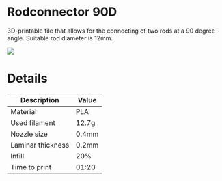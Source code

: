 # Rodconnector 90D
3D-printable file that allows for the connecting of two rods at a 90 degree angle. Suitable rod diameter is 12mm.

![](https://i.imgur.com/EWM56wl.png)

# Details
|Description|Value|
|---|---|
|Material| PLA
|Used filament| 12.7g
|Nozzle size| 0.4mm
|Laminar thickness| 0.2mm
|Infill| 20%
|Time to print| 01:20

